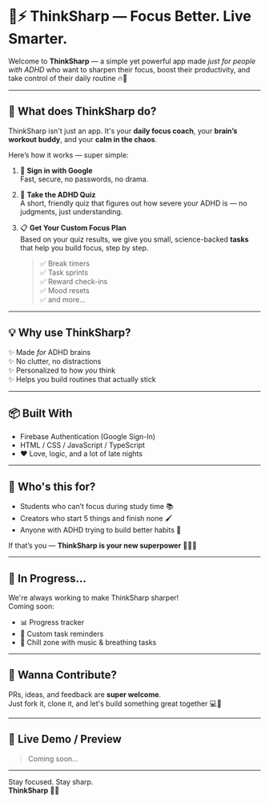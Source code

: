 # 🧠⚡ ThinkSharp — Focus Better. Live Smarter.

Welcome to **ThinkSharp** — a simple yet powerful app made *just for people with ADHD* who want to sharpen their focus, boost their productivity, and take control of their daily routine 🔥📅

---

## 🚀 What does ThinkSharp do?

ThinkSharp isn't just an app. It's your **daily focus coach**, your **brain’s workout buddy**, and your **calm in the chaos**.

Here’s how it works — super simple:

1. 🔐 **Sign in with Google**  
   Fast, secure, no passwords, no drama.

2. 🧠 **Take the ADHD Quiz**  
   A short, friendly quiz that figures out how severe your ADHD is — no judgments, just understanding.

3. 📋 **Get Your Custom Focus Plan**  
   Based on your quiz results, we give you small, science-backed **tasks** that help you build focus, step by step.  
   > ✅ Break timers  
   > ✅ Task sprints  
   > ✅ Reward check-ins  
   > ✅ Mood resets  
   > ✅ and more...

---

## 💡 Why use ThinkSharp?

✨ Made *for* ADHD brains  
✨ No clutter, no distractions  
✨ Personalized to how *you* think  
✨ Helps you build routines that actually stick

---

## 📦 Built With

- Firebase Authentication (Google Sign-In)
- HTML / CSS / JavaScript / TypeScript
- ❤️ Love, logic, and a lot of late nights

---

## 🙌 Who's this for?

- Students who can’t focus during study time 📚  
- Creators who start 5 things and finish none 🖌️  
- Anyone with ADHD trying to build better habits 🌱

If that’s you — **ThinkSharp is your new superpower** 🦸‍♂️🧠

---

## 🚧 In Progress...

We're always working to make ThinkSharp sharper!  
Coming soon:
- 📊 Progress tracker
- 🔔 Custom task reminders
- 🧘 Chill zone with music & breathing tasks

---

## 🤝 Wanna Contribute?

PRs, ideas, and feedback are **super welcome**.  
Just fork it, clone it, and let's build something great together 💻🌟

---

## 🔗 Live Demo / Preview

> Coming soon...

---

Stay focused. Stay sharp.  
**ThinkSharp** 🧠✨

